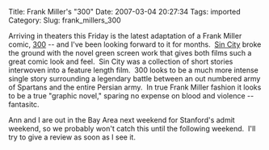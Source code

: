 Title: Frank Miller's "300"
Date: 2007-03-04 20:27:34
Tags: imported
Category: 
Slug: frank_millers_300

Arriving in theaters this Friday is the latest adaptation of a Frank Miller comic, <a href="http://www.imdb.com/title/tt0416449/" title="Just simply, WOW">300</a> -- and I've been looking forward to it for months.  <a href="http://www.imdb.com/title/tt0401792/">Sin City</a> broke the ground with the novel green screen work that gives both films such a great comic look and feel.  Sin City was a collection of short stories interwoven into a feature length film.  300 looks to be a much more intense single story surrounding a legendary battle between an out numbered army of Spartans and the entire Persian army.  In true Frank Miller fashion it looks to be a true "graphic novel," sparing no expense on blood and violence -- fantasitc.

Ann and I are out in the Bay Area next weekend for Stanford's admit weekend, so we probably won't catch this until the following weekend.  I'll try to give a review as soon as I see it.
